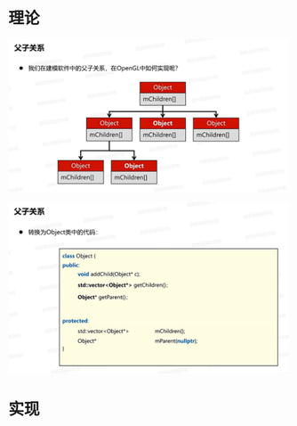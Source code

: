 # 理论

![输入图片说明](/imgs/2024-11-30/jyL8etiIcWK96O1p.png)

![输入图片说明](/imgs/2024-11-30/Bk1dHXbXbVYzBHKr.png)

# 实现
<!--stackedit_data:
eyJoaXN0b3J5IjpbLTk1MTA0MjkxNiwxMTkwNzcyMl19
-->